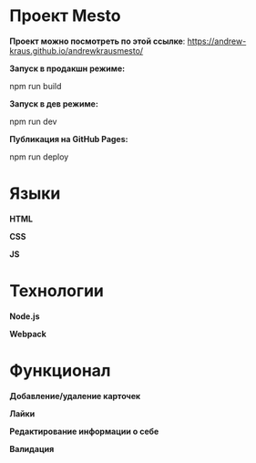 
# Проект Mesto

**Проект можно посмотреть по этой ссылке**: https://andrew-kraus.github.io/andrewkrausmesto/

**Запуск в продакшн режиме:**

npm run build

**Запуск в дев режиме:**

npm run dev

**Публикация на GitHub Pages:**

npm run deploy

# Языки

**HTML**

**CSS**

**JS**

# Технологии

**Node.js**

**Webpack**

# Функционал

**Добавление/удаление карточек**

**Лайки**

**Редактирование информации о себе**

**Валидация**
